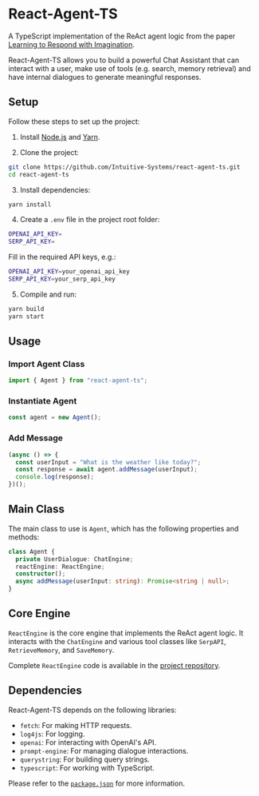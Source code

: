 # React-Agent-TS

A TypeScript implementation of the ReAct agent logic from the paper [Learning to Respond with Imagination](https://arxiv.org/abs/2210.03629).

React-Agent-TS allows you to build a powerful Chat Assistant that can interact with a user, make use of tools (e.g. search, memory retrieval) and have internal dialogues to generate meaningful responses.

## Setup

Follow these steps to set up the project:

1. Install [Node.js](https://nodejs.org/) and [Yarn](https://yarnpkg.com/).

2. Clone the project:

```sh
git clone https://github.com/Intuitive-Systems/react-agent-ts.git
cd react-agent-ts
```

3. Install dependencies:

```sh
yarn install
```

4. Create a `.env` file in the project root folder:

```bash
OPENAI_API_KEY=
SERP_API_KEY=
```

Fill in the required API keys, e.g.:

```bash
OPENAI_API_KEY=your_openai_api_key
SERP_API_KEY=your_serp_api_key
```

5. Compile and run:

```sh
yarn build
yarn start
```

## Usage

### Import Agent Class

```typescript
import { Agent } from "react-agent-ts";
```

### Instantiate Agent

```typescript
const agent = new Agent();
```

### Add Message

```typescript
(async () => {
  const userInput = "What is the weather like today?";
  const response = await agent.addMessage(userInput);
  console.log(response);
})();
```

## Main Class

The main class to use is `Agent`, which has the following properties and methods:

```typescript
class Agent {
  private UserDialogue: ChatEngine;
  reactEngine: ReactEngine;
  constructor();
  async addMessage(userInput: string): Promise<string | null>;
}
```

## Core Engine

`ReactEngine` is the core engine that implements the ReAct agent logic. It interacts with the `ChatEngine` and various tool classes like `SerpAPI`, `RetrieveMemory`, and `SaveMemory`.

Complete `ReactEngine` code is available in the [project repository](https://github.com/Intuitive-Systems/react-agent-ts/blob/main/src/ReactEngine.ts).

## Dependencies

React-Agent-TS depends on the following libraries:

- `fetch`: For making HTTP requests.
- `log4js`: For logging.
- `openai`: For interacting with OpenAI's API.
- `prompt-engine`: For managing dialogue interactions.
- `querystring`: For building query strings.
- `typescript`: For working with TypeScript.

Please refer to the [`package.json`](https://github.com/username/react-agent-ts/blob/main/package.json) for more information.